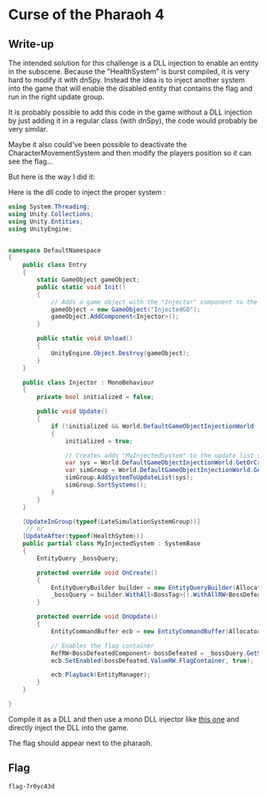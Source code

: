 # Curse of the Pharaoh 4

## Write-up

The intended solution for this challenge is a DLL injection to enable an entity in the subscene. Because the "HealthSystem" is burst compiled, it is very hard to modify it with dnSpy. Instead the idea is to inject another system into the game that will enable the disabled entity that contains the flag and run in the right update group.

It is probably possible to add this code in the game without a DLL injection by just adding it in a regular class (with dnSpy), the code would probably be very similar.

Maybe it also could've been possible to deactivate the CharacterMovementSystem and then modify the players position so it can see the flag...

But here is the way I did it:

Here is the dll code to inject the proper system :

``` C#
using System.Threading;
using Unity.Collections;
using Unity.Entities;
using UnityEngine;


namespace DefaultNamespace
{
    public class Entry
    {
        static GameObject gameObject;
        public static void Init()
        {
            // Adds a game object with the "Injector" component to the game
            gameObject = new GameObject("InjectedGO");
            gameObject.AddComponent<Injector>();
        }

        public static void Unload()
        {
            UnityEngine.Object.Destroy(gameObject);
        }
    }

    public class Injector : MonoBehaviour
    {
        private bool initialized = false;

        public void Update()
        {
            if (!initialized && World.DefaultGameObjectInjectionWorld != null)
            {
                initialized = true;

                // Creates adds "MyInjectedSystem" to the update list so that it runs
                var sys = World.DefaultGameObjectInjectionWorld.GetOrCreateSystemManaged<MyInjectedSystem>();
                var simGroup = World.DefaultGameObjectInjectionWorld.GetExistingSystemManaged<LateSimulationSystemGroup>();
                simGroup.AddSystemToUpdateList(sys);
                simGroup.SortSystems();
            }
        }
    }

    [UpdateInGroup(typeof(LateSimulationSystemGroup))]
     // or
    [UpdateAfter(typeof(HealthSytem))]
    public partial class MyInjectedSystem : SystemBase
    { 
        EntityQuery _bossQuery;

        protected override void OnCreate()
        {
            EntityQueryBuilder builder = new EntityQueryBuilder(Allocator.Temp);
            _bossQuery = builder.WithAll<BossTag>().WithAllRW<BossDefeatedComponent>().WithOptions(EntityQueryOptions.IgnoreComponentEnabledState).Build(this);
        }

        protected override void OnUpdate()
        {
            EntityCommandBuffer ecb = new EntityCommandBuffer(Allocator.Temp);

            // Enables the flag container
            RefRW<BossDefeatedComponent> bossDefeated = _bossQuery.GetSingletonRW<BossDefeatedComponent>();
            ecb.SetEnabled(bossDefeated.ValueRW.FlagContainer, true);

            ecb.Playback(EntityManager);
        }
    }

}

```

Compile it as a DLL and then use a mono DLL injector like [this one](https://github.com/Ben00n/Unity-Injectors) and directly inject the DLL into the game.

The flag should appear next to the pharaoh.

## Flag

`flag-7r0yc43d`
